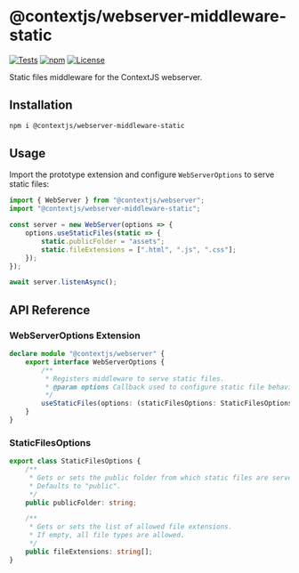 # @contextjs/webserver-middleware-static

[![Tests](https://github.com/contextjs/context/actions/workflows/tests.yaml/badge.svg?branch=main)](https://github.com/contextjs/context/actions/workflows/tests.yaml)
[![npm](https://badgen.net/npm/v/@contextjs/webserver-middleware-static?cache=300)](https://www.npmjs.com/package/@contextjs/webserver-middleware-static)
[![License](https://badgen.net/static/license/MIT)](https://github.com/contextjs/context/blob/main/LICENSE)

Static files middleware for the ContextJS webserver.

## Installation

```bash
npm i @contextjs/webserver-middleware-static
```

## Usage

Import the prototype extension and configure `WebServerOptions` to serve static files:

```ts
import { WebServer } from "@contextjs/webserver";
import "@contextjs/webserver-middleware-static";

const server = new WebServer(options => {
    options.useStaticFiles(static => {
        static.publicFolder = "assets";
        static.fileExtensions = [".html", ".js", ".css"];
    });
});

await server.listenAsync();
```

## API Reference

### WebServerOptions Extension

```ts
declare module "@contextjs/webserver" {
    export interface WebServerOptions {
        /**
         * Registers middleware to serve static files.
         * @param options Callback used to configure static file behavior.
         */
        useStaticFiles(options: (staticFilesOptions: StaticFilesOptions) => void): WebServerOptions;
    }
}
```

### StaticFilesOptions

```ts
export class StaticFilesOptions {
    /**
     * Gets or sets the public folder from which static files are served.
     * Defaults to "public".
     */
    public publicFolder: string;

    /**
     * Gets or sets the list of allowed file extensions.
     * If empty, all file types are allowed.
     */
    public fileExtensions: string[];
}
```
